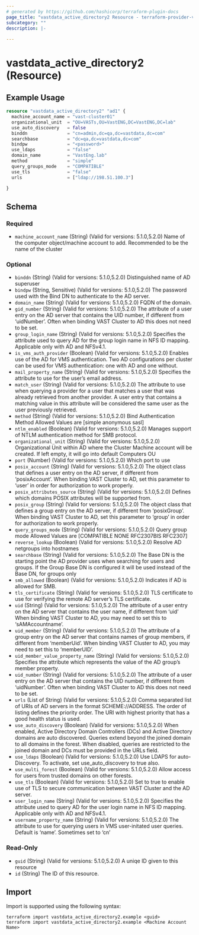 ```yaml
---
# generated by https://github.com/hashicorp/terraform-plugin-docs
page_title: "vastdata_active_directory2 Resource - terraform-provider-vastdata"
subcategory: ""
description: |-
  
---
```


# vastdata_active_directory2 (Resource)



## Example Usage

```terraform
resource "vastdata_active_directory2" "ad1" {
  machine_account_name = "vast-cluster01"
  organizational_unit  = "OU=VASTs,OU=VastENG,DC=VastENG,DC=lab"
  use_auto_discovery   = false
  binddn               = "cn=admin,dc=qa,dc=vastdata,dc=com"
  searchbase           = "dc=qa,dc=vastdata,dc=com"
  bindpw               = "<password>"
  use_ldaps            = "false"
  domain_name          = "VastEng.lab"
  method               = "simple"
  query_groups_mode    = "COMPATIBLE"
  use_tls              = "false"
  urls                 = ["ldap://198.51.100.3"]

}
```

<!-- schema generated by tfplugindocs -->
## Schema

### Required

- `machine_account_name` (String) (Valid for versions: 5.1.0,5.2.0) Name of the computer object/machine account to add. Recommended to be the name of the cluster

### Optional

- `binddn` (String) (Valid for versions: 5.1.0,5.2.0) Distinguished name of AD superuser
- `bindpw` (String, Sensitive) (Valid for versions: 5.1.0,5.2.0) The password used with the Bind DN to authenticate to the AD server.
- `domain_name` (String) (Valid for versions: 5.1.0,5.2.0) FQDN of the domain.
- `gid_number` (String) (Valid for versions: 5.1.0,5.2.0) The attribute of a user entry on the AD server that contains the UID number, if different from ‘uidNumber’. Often when binding VAST Cluster to AD this does not need to be set.
- `group_login_name` (String) (Valid for versions: 5.1.0,5.2.0) Specifies the attribute used to query AD for the group login name in NFS ID mapping. Applicable only with AD and NFSv4.1.
- `is_vms_auth_provider` (Boolean) (Valid for versions: 5.1.0,5.2.0) Enables use of the AD for VMS authentication. Two AD configurations per cluster can be used for VMS authentication: one with AD and one without.
- `mail_property_name` (String) (Valid for versions: 5.1.0,5.2.0) Specifies the attribute to use for the user’s email address.
- `match_user` (String) (Valid for versions: 5.1.0,5.2.0) The attribute to use when querying a provider for a user that matches a user that was already retrieved from another provider. A user entry that contains a matching value in this attribute will be considered the same user as the user previously retrieved.
- `method` (String) (Valid for versions: 5.1.0,5.2.0) Bind Authentication Method Allowed Values are [simple anonymous sasl]
- `ntlm_enabled` (Boolean) (Valid for versions: 5.1.0,5.2.0) Manages support of NTLM authentication method for SMB protocol.
- `organizational_unit` (String) (Valid for versions: 5.1.0,5.2.0) Organizational Unit within AD where the Cluster Machine account will be created. If left empty, it will go into default Computers OU
- `port` (Number) (Valid for versions: 5.1.0,5.2.0) Which port to use
- `posix_account` (String) (Valid for versions: 5.1.0,5.2.0) The object class that defines a user entry on the AD server, if different from ‘posixAccount’. When binding VAST Cluster to AD, set this parameter to ‘user’ in order for authorization to work properly.
- `posix_attributes_source` (String) (Valid for versions: 5.1.0,5.2.0) Defines which domains POSIX attributes will be supported from.
- `posix_group` (String) (Valid for versions: 5.1.0,5.2.0)  The object class that defines a group entry on the AD server, if different from ‘posixGroup’. When binding VAST Cluster to AD, set this parameter to ‘group’ in order for authorization to work properly.
- `query_groups_mode` (String) (Valid for versions: 5.1.0,5.2.0) Query group mode Allowed Values are [COMPATIBLE NONE RFC2307BIS RFC2307]
- `reverse_lookup` (Boolean) (Valid for versions: 5.1.0,5.2.0) Resolve AD netgroups into hostnames
- `searchbase` (String) (Valid for versions: 5.1.0,5.2.0) The Base DN is the starting point the AD provider uses when searching for users and groups. If the Group Base DN is configured it will be used instead of the Base DN, for groups only
- `smb_allowed` (Boolean) (Valid for versions: 5.1.0,5.2.0) Indicates if AD is allowed for SMB.
- `tls_certificate` (String) (Valid for versions: 5.1.0,5.2.0) TLS certificate to use for verifying the remote AD server’s TLS certificate.
- `uid` (String) (Valid for versions: 5.1.0,5.2.0) The attribute of a user entry on the AD server that contains the user name, if different from ‘uid’ When binding VAST Cluster to AD, you may need to set this to ‘sAMAccountname’.
- `uid_member` (String) (Valid for versions: 5.1.0,5.2.0) The attribute of a group entry on the AD server that contains names of group members, if different from ‘memberUid’. When binding VAST Cluster to AD, you may need to set this to ‘memberUID’.
- `uid_member_value_property_name` (String) (Valid for versions: 5.1.0,5.2.0) Specifies the attribute which represents the value of the AD group’s member property.
- `uid_number` (String) (Valid for versions: 5.1.0,5.2.0) The attribute of a user entry on the AD server that contains the UID number, if different from ‘uidNumber’. Often when binding VAST Cluster to AD this does not need to be set.
- `urls` (List of String) (Valid for versions: 5.1.0,5.2.0) Comma separated list of URIs of AD servers in the format SCHEME://ADDRESS. The order of listing defines the priority order. The URI with highest priority that has a good health status is used.
- `use_auto_discovery` (Boolean) (Valid for versions: 5.1.0,5.2.0) When enabled, Active Directory Domain Controllers (DCs) and Active Directory domains are auto discovered. Queries extend beyond the joined domain to all domains in the forest. When disabled, queries are restricted to the joined domain and DCs must be provided in the URLs field.
- `use_ldaps` (Boolean) (Valid for versions: 5.1.0,5.2.0) Use LDAPS for auto-Discovery. To activate, set use_auto_discovery to true also.
- `use_multi_forest` (Boolean) (Valid for versions: 5.1.0,5.2.0) Allow access for users from trusted domains on other forests.
- `use_tls` (Boolean) (Valid for versions: 5.1.0,5.2.0) Set to true to enable use of TLS to secure communication between VAST Cluster and the AD server.
- `user_login_name` (String) (Valid for versions: 5.1.0,5.2.0) Specifies the attribute used to query AD for the user login name in NFS ID mapping. Applicable only with AD and NFSv4.1.
- `username_property_name` (String) (Valid for versions: 5.1.0,5.2.0) The attribute to use for querying users in VMS user-initated user queries. Default is ‘name’. Sometimes set to ‘cn’

### Read-Only

- `guid` (String) (Valid for versions: 5.1.0,5.2.0) A uniqe ID given to this resource
- `id` (String) The ID of this resource.

## Import

Import is supported using the following syntax:

```shell
terraform import vastdata_active_directory2.example <guid>
terraform import vastdata_active_directory2.example <Machine Account Name>
```
